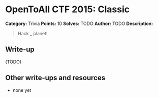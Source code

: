 # OpenToAll CTF 2015: Classic

**Category:** Trivia
**Points:** 10
**Solves:** TODO
**Author:** TODO
**Description:** 

> Hack _ planet!

## Write-up

(TODO)

## Other write-ups and resources

* none yet